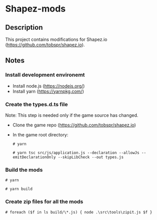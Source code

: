 # Shapez-mods

## Description

This project contains modifications for Shapez.io (https://github.com/tobspr/shapez.io).

## Notes

### Install development environemt

-   Install node.js (https://nodejs.org/)
-   Install yarn (https://yarnpkg.com/)

### Create the types.d.ts file


Note: This step is needed only if the game source has changed.

-   Clone the game repo (https://github.com/tobspr/shapez.io)
-   In the game root directory:

    `# yarn`

    `# yarn tsc src/js/application.js --declaration --allowJs --emitDeclarationOnly --skipLibCheck --out types.js`

### Build the mods

`# yarn`

`# yarn build`

### Create zip files for all the mods

`# foreach ($f in ls build/\*.js) { node .\src\tools\zipit.js $f }`
